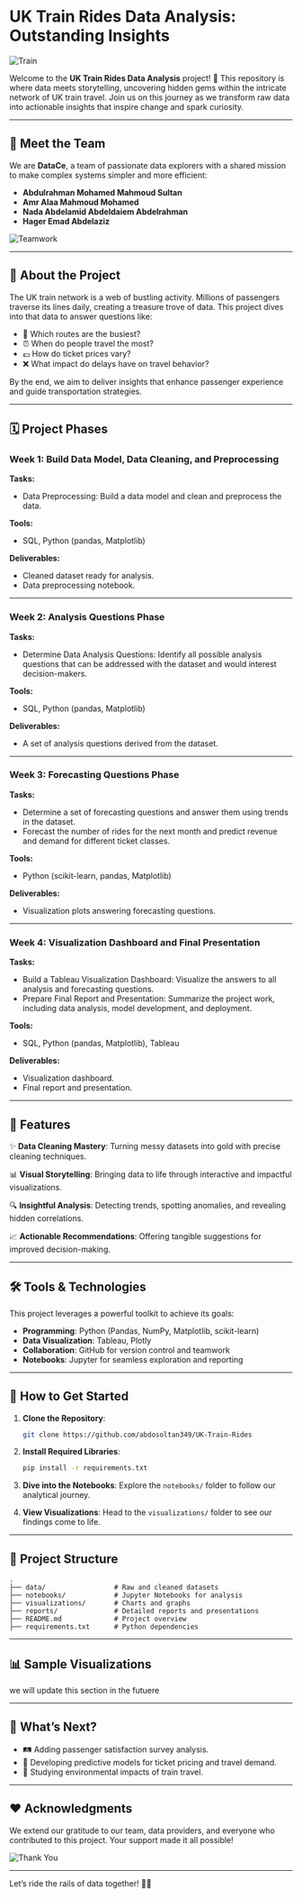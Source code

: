 # UK Train Rides Data Analysis: Outstanding Insights

![Train](https://assets.forestholidays.co.uk/damprodblob/assets/siteassets/forestipedia/blogs/the-flying-scotsman-rides-again/medium_steam_train_norfolk_ss_1050163709_666c49d6af.png)

Welcome to the **UK Train Rides Data Analysis** project! 🚆 This repository is where data meets storytelling, uncovering hidden gems within the intricate network of UK train travel. Join us on this journey as we transform raw data into actionable insights that inspire change and spark curiosity.

---

## 🌟 Meet the Team

We are **DataCe**, a team of passionate data explorers with a shared mission to make complex systems simpler and more efficient:

- **Abdulrahman Mohamed Mahmoud Sultan**  
- **Amr Alaa Mahmoud Mohamed**  
- **Nada Abdelamid Abdeldaiem Abdelrahman**  
- **Hager Emad Abdelaziz**

![Teamwork](https://i.ibb.co/QCZG8ts/Picsart-24-12-21-21-29-57-460.png)

---

## 📖 About the Project

The UK train network is a web of bustling activity. Millions of passengers traverse its lines daily, creating a treasure trove of data. This project dives into that data to answer questions like:

- 🚉 Which routes are the busiest?
- ⏰ When do people travel the most?
- 💷 How do ticket prices vary?
- ❌ What impact do delays have on travel behavior?

By the end, we aim to deliver insights that enhance passenger experience and guide transportation strategies.


---

## 🗓️ Project Phases

### **Week 1: Build Data Model, Data Cleaning, and Preprocessing**

**Tasks:**
- Data Preprocessing: Build a data model and clean and preprocess the data.

**Tools:**
- SQL, Python (pandas, Matplotlib)

**Deliverables:**
- Cleaned dataset ready for analysis.
- Data preprocessing notebook.

---

### **Week 2: Analysis Questions Phase**

**Tasks:**
- Determine Data Analysis Questions: Identify all possible analysis questions that can be addressed with the dataset and would interest decision-makers.

**Tools:**
- SQL, Python (pandas, Matplotlib)

**Deliverables:**
- A set of analysis questions derived from the dataset.

---

### **Week 3: Forecasting Questions Phase**

**Tasks:**
- Determine a set of forecasting questions and answer them using trends in the dataset.
- Forecast the number of rides for the next month and predict revenue and demand for different ticket classes.

**Tools:**
- Python (scikit-learn, pandas, Matplotlib)

**Deliverables:**
- Visualization plots answering forecasting questions.

---

### **Week 4: Visualization Dashboard and Final Presentation**

**Tasks:**
- Build a Tableau Visualization Dashboard: Visualize the answers to all analysis and forecasting questions.
- Prepare Final Report and Presentation: Summarize the project work, including data analysis, model development, and deployment.

**Tools:**
- SQL, Python (pandas, Matplotlib), Tableau

**Deliverables:**
- Visualization dashboard.
- Final report and presentation.

---

## 🌈 Features

✨ **Data Cleaning Mastery**: Turning messy datasets into gold with precise cleaning techniques.

📊 **Visual Storytelling**: Bringing data to life through interactive and impactful visualizations.

🔍 **Insightful Analysis**: Detecting trends, spotting anomalies, and revealing hidden correlations.

📈 **Actionable Recommendations**: Offering tangible suggestions for improved decision-making.

---

## 🛠 Tools & Technologies

This project leverages a powerful toolkit to achieve its goals:

- **Programming**: Python (Pandas, NumPy, Matplotlib, scikit-learn)
- **Data Visualization**: Tableau, Plotly
- **Collaboration**: GitHub for version control and teamwork
- **Notebooks**: Jupyter for seamless exploration and reporting


---

## 🚀 How to Get Started

1. **Clone the Repository**:
   ```bash
   git clone https://github.com/abdosoltan349/UK-Train-Rides
   ```

2. **Install Required Libraries**:
   ```bash
   pip install -r requirements.txt
   ```

3. **Dive into the Notebooks**: Explore the `notebooks/` folder to follow our analytical journey.

4. **View Visualizations**: Head to the `visualizations/` folder to see our findings come to life.

---

## 📂 Project Structure

```plaintext
.
├── data/                 # Raw and cleaned datasets
├── notebooks/            # Jupyter Notebooks for analysis
├── visualizations/       # Charts and graphs
├── reports/              # Detailed reports and presentations
├── README.md             # Project overview
├── requirements.txt      # Python dependencies
```

---

## 📊 Sample Visualizations

we will update this section in the futuere

---

## 🔮 What’s Next?

- 🛤 Adding passenger satisfaction survey analysis.
- 🤖 Developing predictive models for ticket pricing and travel demand.
- 🌱 Studying environmental impacts of train travel.


---

## ❤️ Acknowledgments

We extend our gratitude to our team, data providers, and everyone who contributed to this project. Your support made it all possible!

![Thank You](https://png.pngtree.com/png-vector/20220903/ourmid/pngtree-thank-you-text-decorated-by-floral-ornaments-png-image_6136789.png)

---

Let’s ride the rails of data together! 🚆✨
